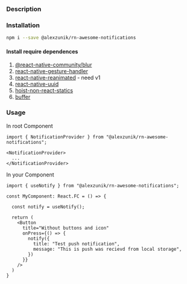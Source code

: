 ### Description



### Installation

```sh
npm i --save @alexzunik/rn-awesome-notifications
```


#### Install require dependences

1. [@react-native-community/blur](https://github.com/Kureev/react-native-blur)
2. [react-native-gesture-handler](https://github.com/software-mansion/react-native-gesture-handler)
3. [react-native-reanimated](https://github.com/software-mansion/react-native-reanimated) - need v1
4. [react-native-uuid](https://www.npmjs.com/package/react-native-uuid)
5. [hoist-non-react-statics](https://github.com/mridgway/hoist-non-react-statics)
5. [buffer](https://www.npmjs.com/package/buffer)

### Usage

In root Component

```
import { NotificationProvider } from "@alexzunik/rn-awesome-notifications";

<NotificationProvider>
  ...
</NotificationProvider>
```

In your Component

```
import { useNotify } from "@alexzunik/rn-awesome-notifications";

const MyComponent: React.FC = () => {
  
  const notify = useNotify();
  
  return (
    <Button
      title="Without buttons and icon"
      onPress={() => {
        notify({
          title: "Test push notification",
          message: "This is push was recievd from local storage",
        })
      }}
    />
  )
}
```
